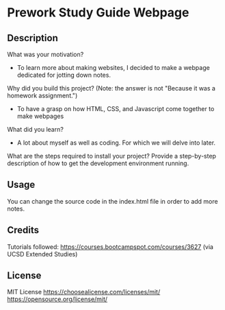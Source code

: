 # Prework Study Guide Webpage

## Description
What was your motivation?
- To learn more about making websites, I decided to make a webpage dedicated for jotting down notes.

Why did you build this project? (Note: the answer is not "Because it was a homework assignment.")
- To have a grasp on how HTML, CSS, and Javascript come together to make webpages

What did you learn?
- A lot about myself as well as coding. For which we will delve into later.

What are the steps required to install your project? Provide a step-by-step description of how to get the development environment running.

## Usage
You can change the source code in the index.html file in order to add more notes.

## Credits
Tutorials followed: https://courses.bootcampspot.com/courses/3627 (via UCSD Extended Studies)

## License
MIT License
https://choosealicense.com/licenses/mit/
https://opensource.org/license/mit/
